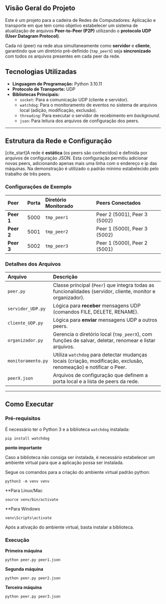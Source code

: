##  Visão Geral do Projeto

Este é um projeto para a cadeira de Redes de Computadores: Aplicação e transporte em que tem como objetivo estabelecer um sistema de atualização de arquivos **Peer-to-Peer (P2P)** utilizando o **protocolo UDP (User Datagram Protocol)**. 

Cada nó (peer) na rede atua simultaneamente como **servidor** e **cliente**, garantindo que um diretório pré-definido (`tmp_peerX`) seja **sincronizado** com todos os arquivos presentes em cada peer da rede.

##  Tecnologias Utilizadas

* **Linguagem de Programação:** Python 3.10.11
* **Protocolo de Transporte:** UDP
* **Bibliotecas Principais:**
    * `socket`: Para a comunicação UDP (cliente e servidor).
    * `watchdog`: Para o monitoramento de eventos no sistema de arquivos local (adição, modificação, exclusão).
    * `threading`: Para executar o servidor de recebimento em *background*.
    * `json`: Para leitura dos arquivos de configuração dos peers.

---

## Estrutura da Rede e Configuração

[cite_start]A rede é **estática** (os peers são conhecidos) e definida por arquivos de configuração JSON. Esta configuração permitiu adicionar novas peers, adicionando apenas mais uma linha com o endereço e ip das máquinas. Na demonstração é utilizado o padrão mínimo estabelecido pelo trabalho de três peers.

### **Configurações de Exemplo**

| Peer | Porta | Diretório Monitorado | Peers Conectados |
| :--- | :--- | :--- | :--- |
| **Peer 1** | 5000 | `tmp_peer1` | Peer 2 (5001), Peer 3 (5002) |
| **Peer 2** | 5001 | `tmp_peer2` | Peer 1 (5000), Peer 3 (5002) |
| **Peer 3** | 5002 | `tmp_peer3` | Peer 1 (5000), Peer 2 (5001) |

### **Detalhes dos Arquivos**

| Arquivo | Descrição |
| :--- | :--- |
| `peer.py` | Classe principal (`Peer`) que integra todas as funcionalidades (servidor, cliente, monitor e organizador). |
| `servidor_UDP.py` | Lógica para **receber** mensagens UDP (comandos FILE, DELETE, RENAME). |
| `cliente_UDP.py` | Lógica para **enviar** mensagens UDP a outros peers. |
| `organizador.py` | Gerencia o diretório local (`tmp_peerX`), com funções de salvar, deletar, renomear e listar arquivos. |
| `monitoramento.py` | Utiliza `watchdog` para detectar mudanças locais (criação, modificação, exclusão, renomeação) e notificar o Peer. |
| `peerX.json` | Arquivos de configuração que definem a porta local e a lista de peers da rede. |

---

##  Como Executar

### **Pré-requisitos**

É necessário ter o Python 3 e a biblioteca `watchdog` instalada:

```
pip install watchdog
```
**ponto importante**

Caso a biblioteca não consiga ser instalada, é necessário estabelecer um ambiente virtual para que a aplicação possa ser instalada. 

Segue os comandos para a criação do ambiente virtual padrão python: 

```
python3 -m venv venv
```
**Para Linux/Mac 

``` 
source venv/bin/activate
```

**Para Windows
```
venv\Scripts\activate
```

Após a ativação do ambiente virtual, basta instalar a biblioteca.  


### **Execução** 

**Primeira máquina**

```
python peer.py peer1.json
```

**Segunda máquina**

```
python peer.py peer2.json
```

**Terceira máquina**

```
python peer.py peer3.json
```
